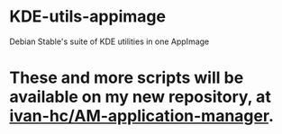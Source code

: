 # KDE-utils-appimage
Debian Stable's suite of KDE utilities in one AppImage

# These and more scripts will be available on my new repository, at [ivan-hc/AM-application-manager](https://github.com/ivan-hc/AM-application-manager).
